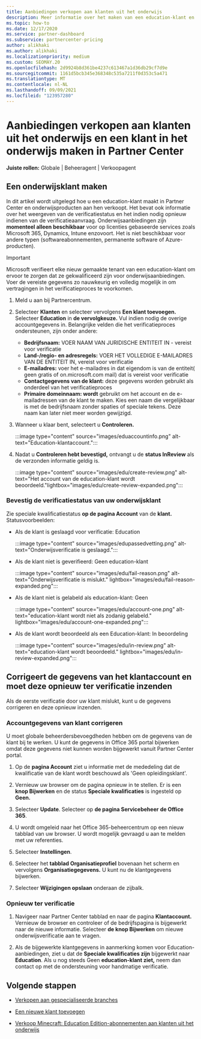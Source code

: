 ```yaml
---
title: Aanbiedingen verkopen aan klanten uit het onderwijs
description: Meer informatie over het maken van een education-klant en het verkopen van aanbiedingen in Partner Center. Dit omvat het bevestigen van de verificatiestatus voor uw education-klant.
ms.topic: how-to
ms.date: 12/17/2020
ms.service: partner-dashboard
ms.subservice: partnercenter-pricing
author: alikhaki
ms.author: alikhaki
ms.localizationpriority: medium
ms.custom: SEOMAY.20
ms.openlocfilehash: 2d9924b8d361be4237c613467a1d36db29cf7d9e
ms.sourcegitcommit: 1161d5bcb345e368348c535a7211f0d353c5a471
ms.translationtype: MT
ms.contentlocale: nl-NL
ms.lasthandoff: 09/09/2021
ms.locfileid: "123957280"
---
```

# <a name="how-to-sell-offers-to-education-customers-and-how-to-create-an-education-customer-in-partner-center"></a>Aanbiedingen verkopen aan klanten uit het onderwijs en een klant in het onderwijs maken in Partner Center

**Juiste rollen:** Globale | Beheeragent | Verkoopagent

## <a name="create-an-education-customer"></a>Een onderwijsklant maken

In dit artikel wordt uitgelegd hoe u een education-klant maakt in Partner Center en onderwijsproducten aan hen verkoopt. Het bevat ook informatie over het weergeven van de verificatiestatus en het indien nodig opnieuw indienen van de verificatieaanvraag. Onderwijsaanbiedingen zijn **momenteel alleen beschikbaar** voor op licenties gebaseerde services zoals Microsoft 365, Dynamics, Intune enzovoort. Het is niet beschikbaar voor andere typen (softwareabonnementen, permanente software of Azure-producten).

> [!IMPORTANT]
> Microsoft verifieert elke nieuw gemaakte tenant van een education-klant om ervoor te zorgen dat ze gekwalificeerd zijn voor onderwijsaanbiedingen.  Voer de vereiste gegevens zo nauwkeurig en volledig mogelijk in om vertragingen in het verificatieproces te voorkomen.

1. Meld u aan bij Partnercentrum.

2. Selecteer **Klanten** en selecteer vervolgens **Een klant toevoegen.** Selecteer **Education** in **de vervolgkeuze.**  Vul indien nodig de overige accountgegevens in.  Belangrijke velden die het verificatieproces ondersteunen, zijn onder andere:

   - **Bedrijfsnaam:** VOER NAAM VAN JURIDISCHE ENTITEIT IN - vereist voor verificatie
   - **Land-/regio- en adresregels:** VOER HET VOLLEDIGE E-MAILADRES VAN DE ENTITEIT IN, vereist voor verificatie
   - **E-mailadres:** voer het e-mailadres in dat eigendom is van de entiteit( geen gratis of on.microsoft.com mail) dat is vereist voor verificatie
   - **Contactgegevens van de klant:** deze gegevens worden gebruikt als onderdeel van het verificatieproces
   - **Primaire domeinnaam: wordt** gebruikt om het account en de e-mailadressen van de klant te maken.  Kies een naam die vergelijkbaar is met de bedrijfsnaam zonder spaties of speciale tekens.  Deze naam kan later niet meer worden gewijzigd.

3. Wanneer u klaar bent, selecteert u **Controleren.**

   :::image type="content" source="images/eduaccountinfo.png" alt-text="Education-klantaccount.":::

4. Nadat u **Controleren hebt bevestigd,** ontvangt u de **status InReview** als de verzonden informatie geldig is. 

    :::image type="content" source="images/edu/create-review.png" alt-text="Het account van de education-klant wordt beoordeeld."lightbox="images/edu/create-review-expanded.png":::

### <a name="confirm-your-education-customers-verification-status"></a>Bevestig de verificatiestatus van uw onderwijsklant

Zie speciale kwalificatiestatus **op de pagina Account** van de **klant.**
Statusvoorbeelden:

- Als de klant is geslaagd voor verificatie: Education

   :::image type="content" source="images/edupassedvetting.png" alt-text="Onderwijsverificatie is geslaagd.":::

- Als de klant niet is geverifieerd: Geen education-klant

   :::image type="content" source="images/edu/fail-reason.png" alt-text="Onderwijsverificatie is mislukt." lightbox="images/edu/fail-reason-expanded.png":::

- Als de klant niet is gelabeld als education-klant: Geen

   :::image type="content" source="images/edu/account-one.png" alt-text="education-klant wordt niet als zodanig gelabeld." lightbox="images/edu/account-one-expanded.png":::

- Als de klant wordt beoordeeld als een Education-klant: In beoordeling

    :::image type="content" source="images/edu/in-review.png" alt-text="education-klant wordt beoordeeld." lightbox="images/edu/in-review-expanded.png":::

## <a name="correct-the-customer-account-info-and-resubmit-for-verification"></a>Corrigeert de gegevens van het klantaccount en moet deze opnieuw ter verificatie inzenden

Als de eerste verificatie door uw klant mislukt, kunt u de gegevens corrigeren en deze opnieuw inzenden.

### <a name="correct-the-customer-account-information"></a>Accountgegevens van klant corrigeren

U moet globale beheerdersbevoegdheden hebben om de gegevens van de klant bij te werken. U kunt de gegevens in Office 365 portal bijwerken omdat deze gegevens niet kunnen worden bijgewerkt vanuit Partner Center portal.

1. Op de **pagina Account** ziet u informatie met de mededeling dat de kwalificatie van de klant wordt beschouwd als 'Geen opleidingsklant'.

2. Vernieuw uw browser om de pagina opnieuw in te stellen. Er is een **knop Bijwerken** en de status **Speciale kwalificaties** is ingesteld op **Geen.**

3. Selecteer **Update**. Selecteer op **de pagina Servicebeheer** **de Office 365**.

4. U wordt omgeleid naar het Office 365-beheercentrum op een nieuw tabblad van uw browser. U wordt mogelijk gevraagd u aan te melden met uw referenties.

5. Selecteer **Instellingen**.

6. Selecteer het **tabblad Organisatieprofiel** bovenaan het scherm en vervolgens **Organisatiegegevens.** U kunt nu de klantgegevens bijwerken.

7. Selecteer **Wijzigingen opslaan** onderaan de zijbalk.  

### <a name="resubmit-for-verification"></a>Opnieuw ter verificatie

1. Navigeer naar Partner Center tabblad en naar de pagina **Klantaccount.** Vernieuw de browser en controleer of de bedrijfspagina is bijgewerkt naar de nieuwe informatie. Selecteer **de knop Bijwerken** om nieuwe onderwijsverificatie aan te vragen.

2. Als de bijgewerkte klantgegevens in aanmerking komen voor Education-aanbiedingen, ziet u dat de **Speciale kwalificaties zijn** bijgewerkt naar **Education**. Als u nog steeds Geen **education-klant ziet,** neem dan contact op met de ondersteuning voor handmatige verificatie.

## <a name="next-steps"></a>Volgende stappen

- [Verkopen aan gespecialiseerde branches](get-special-pricing-for-offers.md)

- [Een nieuwe klant toevoegen](add-a-new-customer.md)

- [Verkoop Minecraft: Education Edition-abonnementen aan klanten uit het onderwijs](minecraft-subscriptions.md)
